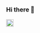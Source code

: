 ### Hi there 👋

<img src="https://user-images.githubusercontent.com/95393288/230398423-7939d13a-c9f3-49ba-ad2a-14d23cdf5596.jpg" width="20rem">

<!--
**Vishan393/Vishan393** is a ✨ _special_ ✨ repository because its `README.md` (this file) appears on your GitHub profile.

Here are some ideas to get you started:

- 🔭 I’m currently working on ...
- 🌱 I’m currently learning ...
- 👯 I’m looking to collaborate on ...
- 🤔 I’m looking for help with ...
- 💬 Ask me about ...
- 📫 How to reach me: ...
- 😄 Pronouns: ...
- ⚡ Fun fact: ...
-->
